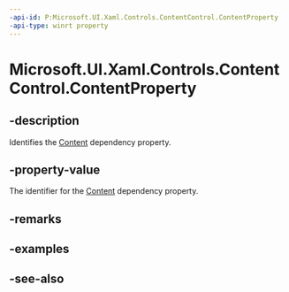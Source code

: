 ```yaml
---
-api-id: P:Microsoft.UI.Xaml.Controls.ContentControl.ContentProperty
-api-type: winrt property
---
```


<!-- Property syntax
public Windows.UI.Xaml.DependencyProperty ContentProperty { get; }
-->

# Microsoft.UI.Xaml.Controls.ContentControl.ContentProperty

## -description
Identifies the [Content](contentcontrol_content.md) dependency property.

## -property-value
The identifier for the [Content](contentcontrol_content.md) dependency property.

## -remarks

## -examples

## -see-also
